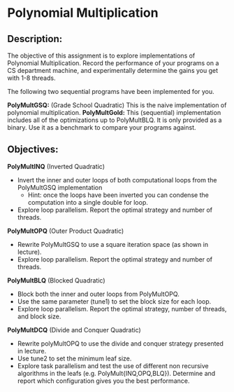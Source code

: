# Polynomial Multiplication

## Description:

The objective of this assignment is to explore implementations of Polynomial Multiplication. Record 
the performance of your programs on a CS department machine, and experimentally determine the gains 
you get with 1-8 threads. 

The following two sequential programs have been implemented for you.

**PolyMultGSQ:** (Grade School Quadratic) This is the naive implementation of polynomial 
multiplication.
**PolyMultGold:** This (sequential) implementation includes all of the optimizations up to 
PolyMultBLQ. It is only provided as a binary. Use it as a benchmark to compare your programs against. 

## Objectives:

**PolyMultINQ** (Inverted Quadratic)
* Invert the inner and outer loops of both computational loops from the PolyMultGSQ implementation
  * Hint: once the loops have been inverted you can condense the computation into a single double 
  for loop.
* Explore loop parallelism. Report the optimal strategy and number of threads. 

**PolyMultOPQ** (Outer Product Quadratic)
* Rewrite PolyMultGSQ to use a square iteration space (as shown in lecture).
* Explore loop parallelism. Report the optimal strategy and number of threads. 

**PolyMultBLQ** (Blocked Quadratic)
* Block both the inner and outer loops from PolyMultOPQ.
* Use the same parameter (tune1) to set the block size for each loop.
* Explore loop parallelism. Report the optimal strategy, number of threads, and block size. 

**PolyMultDCQ** (Divide and Conquer Quadratic)
* Rewrite polyMultOPQ to use the divide and conquer strategy presented in lecture.
* Use tune2 to set the minimum leaf size.
* Explore task parallelism and test the use of different non recursive algorithms in the leafs (e.g. 
PolyMult{INQ,OPQ,BLQ}). Determine and report which configuration gives you the best performance. 

